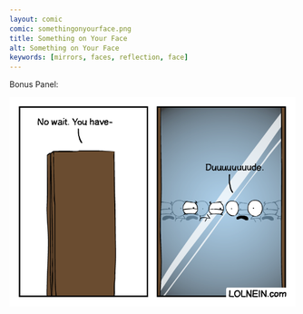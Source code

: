 ```yaml
---
layout: comic
comic: somethingonyourface.png
title: Something on Your Face
alt: Something on Your Face
keywords: [mirrors, faces, reflection, face]
---
```


Bonus Panel:

![Something on Your Face](/images/somethingonyourface_bonus.png)
